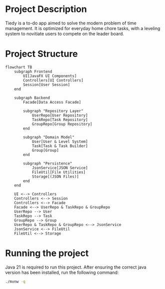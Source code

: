 Project Description
===================
Tiedy is a to-do app aimed to solve the modern problem of time management.
It is optimized for everyday home chore tasks, with a leveling system to novitiate users to compete on the leader board.

Project Structure
=================

```mermaid
flowchart TB
    subgraph Frontend
        UI[JavaFX UI Components]
        Controllers[UI Controllers]
        Session[User Session]
    end

    subgraph Backend
        Facade[Data Access Facade]

        subgraph "Repository Layer"
            UserRepo[User Repository]
            TaskRepo[Task Repository]
            GroupRepo[Group Repository]
        end

        subgraph "Domain Model"
            User[User & Level System]
            Task[Task & Task Builder]
            Group[Group]
        end

        subgraph "Persistence"
            JsonService[JSON Service]
            FileUtil[File Utilities]
            Storage[(JSON Files)]
        end
    end

    UI <--> Controllers
    Controllers <--> Session
    Controllers <--> Facade
    Facade <--> UserRepo & TaskRepo & GroupRepo
    UserRepo --> User
    TaskRepo --> Task
    GroupRepo --> Group
    UserRepo & TaskRepo & GroupRepo <--> JsonService
    JsonService <--> FileUtil
    FileUtil <--> Storage
```

Running the project
===================
Java 21 is required to run this project.
After ensuring the correct java version has been installed, run the following command:

```bash
./mvnw -q
```